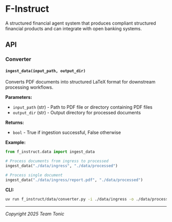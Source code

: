 # F-Instruct

A structured financial agent system that produces compliant structured financial products and can integrate with open banking systems.

## API

### Converter

#### `ingest_data(input_path, output_dir)`

Converts PDF documents into structured LaTeX format for downstream processing workflows.

**Parameters:**
- `input_path` (str) - Path to PDF file or directory containing PDF files
- `output_dir` (str) - Output directory for processed documents

**Returns:**
- `bool` - True if ingestion successful, False otherwise

**Example:**
```python
from f_instruct.data import ingest_data

# Process documents from ingress to processed
ingest_data("./data/ingress", "./data/processed")

# Process single document
ingest_data("./data/ingress/report.pdf", "./data/processed")
```

**CLI:**
```bash
uv run f_instruct/data/converter.py -i ./data/ingress -o ./data/processed
```

---

*Copyright 2025 Team Tonic*